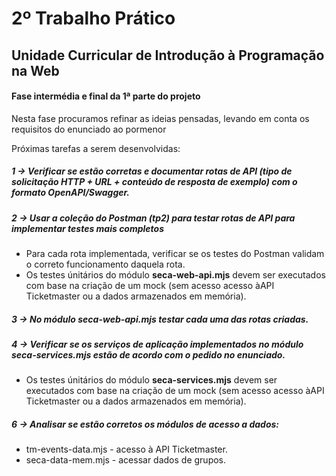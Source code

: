 # 2º Trabalho Prático 

## Unidade Curricular de Introdução à Programação na Web

#### Fase intermédia e final da 1ª parte do projeto

Nesta fase procuramos refinar as ideias pensadas, levando em conta os requisitos do enunciado ao pormenor

Próximas tarefas a serem desenvolvidas:

##### 1 -> Verificar se estão corretas e documentar rotas de API (tipo de solicitação HTTP + URL + conteúdo de resposta de exemplo) com o formato OpenAPI/Swagger.

##### 2 -> Usar a coleção do Postman (tp2) para testar rotas de API para implementar testes mais completos
* Para cada rota implementada, verificar se os testes do Postman validam o correto funcionamento daquela rota.
* Os testes únitários do módulo **seca-web-api.mjs** devem ser executados com base na criação de um mock (sem acesso acesso àAPI Ticketmaster ou a dados armazenados em memória).

##### 3 -> No módulo seca-web-api.mjs testar cada uma das rotas criadas.

##### 4 -> Verificar se os serviços de aplicação implementados no módulo seca-services.mjs estão de acordo com o pedido no enunciado.
* Os testes únitários do módulo **seca-services.mjs** devem ser executados com base na criação de um mock (sem acesso acesso àAPI Ticketmaster ou a dados armazenados em memória).

##### 6 -> Analisar se estão corretos os módulos de acesso a dados:
* tm-events-data.mjs - acesso à API Ticketmaster.
* seca-data-mem.mjs - acessar dados de grupos.